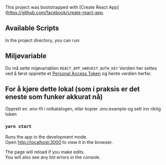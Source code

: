 
This project was bootstrapped with [Create React App](https://github.com/facebook/create-react-app.

## Available Scripts

In the project directory, you can run:

## Miljøvariable
Du må sette mijøvariablen `REACT_APP_HARVEST_AUTH_KEY` Verdien her settes ved å først opprette et 
[Personal Access Token](https://id.getharvest.com/developers) og hente verdien herfar. 

## For å kjøre dette lokal (som i praksis er det eneste som funker akkurat nå)
Opprett en .env-fil i rotkatalogen, eller kopier .env.example og sett inn riktig token 


### `yarn start`

Runs the app in the development mode.\
Open [http://localhost:3000](http://localhost:3000) to view it in the browser.

The page will reload if you make edits.\
You will also see any lint errors in the console.

